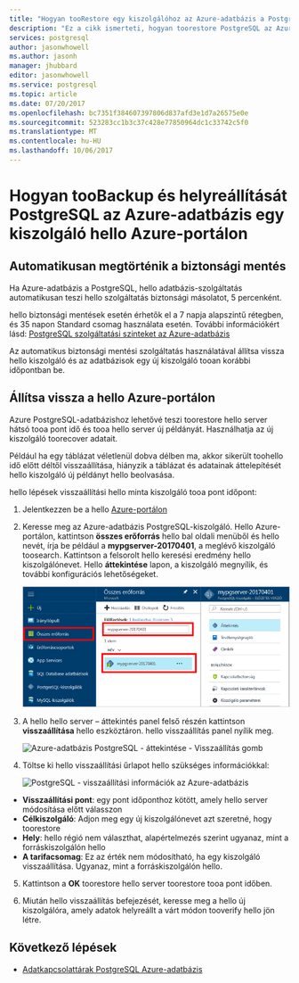 ```yaml
---
title: "Hogyan tooRestore egy kiszolgálóhoz az Azure-adatbázis a PostgreSQL |} Microsoft Docs"
description: "Ez a cikk ismerteti, hogyan toorestore PostgreSQL az Azure-adatbázis egy kiszolgáló hello Azure-portálon."
services: postgresql
author: jasonwhowell
ms.author: jasonh
manager: jhubbard
editor: jasonwhowell
ms.service: postgresql
ms.topic: article
ms.date: 07/20/2017
ms.openlocfilehash: bc7351f384607397806d837afd3e1d7a26575e0e
ms.sourcegitcommit: 523283cc1b3c37c428e77850964dc1c33742c5f0
ms.translationtype: MT
ms.contentlocale: hu-HU
ms.lasthandoff: 10/06/2017
---
```

# <a name="how-toobackup-and-restore-a-server-in-azure-database-for-postgresql-using-hello-azure-portal"></a>Hogyan tooBackup és helyreállítását PostgreSQL az Azure-adatbázis egy kiszolgáló hello Azure-portálon

## <a name="backup-happens-automatically"></a>Automatikusan megtörténik a biztonsági mentés
Ha Azure-adatbázis a PostgreSQL, hello adatbázis-szolgáltatás automatikusan teszi hello szolgáltatás biztonsági másolatot, 5 percenként. 

hello biztonsági mentések esetén érhetők el a 7 napja alapszintű rétegben, és 35 napon Standard csomag használata esetén. További információkért lásd: [PostgreSQL szolgáltatási szinteket az Azure-adatbázis](concepts-service-tiers.md)

Az automatikus biztonsági mentési szolgáltatás használatával állítsa vissza hello kiszolgáló és az adatbázisok egy új kiszolgáló tooan korábbi időpontban be.

## <a name="restore-in-hello-azure-portal"></a>Állítsa vissza a hello Azure-portálon
Azure PostgreSQL-adatbázishoz lehetővé teszi toorestore hello server hátsó tooa pont idő és tooa hello server új példányát. Használhatja az új kiszolgáló toorecover adatait. 

Például ha egy táblázat véletlenül dobva délben ma, akkor sikerült toohello idő előtt déltől visszaállítása, hiányzik a táblázat és adatainak áttelepítését hello kiszolgáló új példányt hello beolvasása.

hello lépések visszaállítási hello minta kiszolgáló tooa pont időpont:
1. Jelentkezzen be a hello [Azure-portálon](https://portal.azure.com/)
2. Keresse meg az Azure-adatbázis PostgreSQL-kiszolgáló. Hello Azure-portálon, kattintson **összes erőforrás** hello bal oldali menüből és hello nevét, írja be például a **mypgserver-20170401**, a meglévő kiszolgáló toosearch. Kattintson a felsorolt hello keresési eredmény hello kiszolgálónevet. Hello **áttekintése** lapon, a kiszolgáló megnyílik, és további konfigurációs lehetőségeket.

   ![Azure portál – keresés toolocate a kiszolgálón](media/postgresql-howto-restore-server-portal/1-locate.png)

3. A hello hello server – áttekintés panel felső részén kattintson **visszaállítása** hello eszköztáron. hello visszaállítás panel nyílik meg.

   ![Azure-adatbázis PostgreSQL - áttekintése - Visszaállítás gomb](./media/postgresql-howto-restore-server-portal/2_server.png)

4. Töltse ki hello visszaállítási űrlapot hello szükséges információkkal:

   ![PostgreSQL - visszaállítási információk az Azure-adatbázis ](./media/postgresql-howto-restore-server-portal/3_restore.png)
  - **Visszaállítási pont**: egy pont időponthoz kötött, amely hello server módosítása előtt válasszon
  - **Célkiszolgáló**: Adjon meg egy új kiszolgálónevet azt szeretné, hogy toorestore
  - **Hely**: hello régió nem választhat, alapértelmezés szerint ugyanaz, mint a forráskiszolgálón hello
  - **A tarifacsomag**: Ez az érték nem módosítható, ha egy kiszolgáló visszaállítása. Ugyanaz, mint a forráskiszolgálón hello. 

5. Kattintson a **OK** toorestore hello server toorestore tooa pont időben. 

6. Miután hello visszaállítás befejezését, keresse meg a hello új kiszolgálóra, amely adatok helyreállt a várt módon tooverify hello jön létre.

## <a name="next-steps"></a>Következő lépések
- [Adatkapcsolattárak PostgreSQL Azure-adatbázis](concepts-connection-libraries.md)

